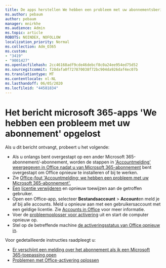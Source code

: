 ```yaml
---
title: De apps herstellen We hebben een probleem met uw abonnementsbericht
ms.author: pebaum
author: pebaum
manager: mnirkhe
ms.audience: Admin
ms.topic: article
ROBOTS: NOINDEX, NOFOLLOW
localization_priority: Normal
ms.collection: Adm_O365
ms.custom:
- "3419"
- "9001427"
ms.openlocfilehash: 2cc46168adf9cde46debcf8c0a24ee954ed75d52
ms.sourcegitcommit: f28dafa0f727870038f72bc904da926daf4ec07b
ms.translationtype: MT
ms.contentlocale: nl-NL
ms.lasthandoff: 06/05/2020
ms.locfileid: "44581834"
---
```

# <a name="fixing-the-microsoft-365-apps-weve-run-into-a-problem-with-your-subscription-message"></a>Het bericht microsoft 365-apps 'We hebben een probleem met uw abonnement' opgelost

Als u dit bericht ontvangt, probeert u het volgende:

- Als u onlangs bent overgestapt op een ander Microsoft 365-abonnement/-abonnement, worden de stappen in ['Accountmelding' weergegeven in Office nadat u van Microsoft 365-abonnement](https://support.office.com/article/account-notice-appears-in-office-after-switching-office-365-plans-857dc33a-1efc-4ce7-ac3f-ef616314e27d) bent overgestapt om Office opnieuw te installeren of bij te werken.
- Zie [Office-fout 'Accountmelding: we hebben een probleem met uw Microsoft 365-abonnement'.](https://support.office.com/article/office-error-account-notice-we-ve-run-into-a-problem-with-your-office-365-subscription-17f71ecb-f53c-4f3d-ae18-7230ca1594c1) 
- [Een](https://docs.microsoft.com/microsoft-365/admin/manage/remove-licenses-from-users) [licentie verwijderen](https://docs.microsoft.com/microsoft-365/admin/manage/assign-licenses-to-users) en opnieuw toewijzen aan de getroffen gebruiker.
- Open een Office-app, selecteer **Bestandsaccount**  >  **Account**en meld je af bij alle accounts. Meld u opnieuw aan met een gebruikersaccount met een geldige licentie. Zie [Accounts in Office](https://support.office.com/article/628ea040-f265-49de-b986-be09c3ebf8a9) voor meer informatie.
- Voer de [probleemoplosser voor activering](https://aka.ms/SARA-OfficeActivation-Alchemy) uit en start de computer opnieuw op.
- Stel op de betreffende machine [de activeringsstatus van Office opnieuw in](https://docs.microsoft.com/office365/troubleshoot/activation/reset-office-365-proplus-activation-state).

Voor gedetailleerde instructies raadpleegt u:
- [Er verschijnt een melding over het abonnement als ik een Microsoft 365-toepassing open](https://support.office.com/article/4cabe32c-f594-4c0e-9191-3d3ade10cceb)
- [Problemen met Office-activering oplossen](https://support.office.com/article/0d23d3c0-c19c-4b2f-9845-5344fedc4380)